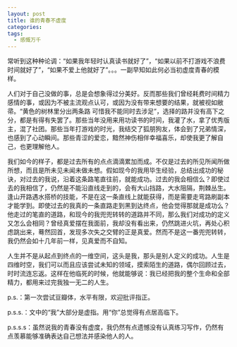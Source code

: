```yaml
---
layout: post
title: 谁的青春不虚度
categories: 
tags:
  - 感慨万千
---
```

常听到这种种论调：“如果我年轻时认真读书就好了”，“如果以前不打游戏不浪费时间就好了”，“如果不爱上他就好了”。。。一副早知如此何必当初虚度青春的模样。

人们对于自己没做的事，总是会想象得过分美好。反而那些我们曾经耗费时间精力感情的事，或因为不被主流观点认可，或因为没有带来想要的结果，就被视如敝帚。“黄色的树林里分出两条路 可惜我不能同时去涉足”，选择的路并没有高下之分，都是有得有失罢了。那些当年没用来用功读书的时间，我灌了水，拿了优秀版主，混了社团。那些当年打游戏的时光，我结交了狐朋狗友，体会到了兄弟情深，也感到了心动瞬间。那些青涩的爱恋，黯然神伤相伴幸福喜乐，却使我更了解自己，也更理解他人。

我们如今的样子，都是过去所有的点点滴滴累加而成。不仅是过去的所见所闻所做所想，而且是所未见未闻未做未想。假如现今的我用毕生经验，总结出成功的秘诀，对过去的我说，沿着这条路笔直往前，就能成功。过去的我会相信么？即使过去的我相信了，仍然是不能沿直线走到的，会有大山挡路，大水阻隔，荆棘丛生。逢山开路遇水搭桥的技能，不是在这一条直线上就能获得，而是需要走弯路刷副本才能学到。即使过去的我真的一条直路走到黑到达终点，他会觉得那就是成功么？他走过的笔直的道路，和现今的我兜兜转转的道路并不同，那么我们对成功的定义又怎么会相同？曾经真爱摆在我面前，我却没有看出来，仍然跳进火坑，再处心积虑跳出来，蓦然回首，发现多次失之交臂的正是真爱。然而不是这一番兜兜转转，我仍然会如十几年前一样，见真爱而不自知。

人生并不是从起点到终点的一维空间，这头是我，那头是别人定义的成功。人生是四维时空，我们可以而且应该尝试未知的领域，摸索陌生的道路，偶尔回顾过去，时时流连忘返。这样在他临死的时候，他就能够说：我已经把我的整个生命和全部精力，都用来过完我独一无二的人生。

p.s.：第一次尝试豆瓣体，水平有限，欢迎批评指正。

p.s.s.：文中的“我”大部分是虚指。用“你”总觉得有点居高临下。

p.s.s.s：虽然说我的青春没有虚度，我仍然有点遗憾没有认真练习写作，仍然有点羡慕能够准确表达自己想法并感染他人的人。